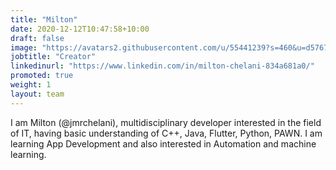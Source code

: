 ```yaml
---
title: "Milton"
date: 2020-12-12T10:47:58+10:00
draft: false
image: "https://avatars2.githubusercontent.com/u/55441239?s=460&u=d5767f8bdd99f1aa8d7e0dc3544af929c47d978f&v=4"
jobtitle: "Creator"
linkedinurl: "https://www.linkedin.com/in/milton-chelani-834a681a0/"
promoted: true
weight: 1
layout: team
---
```


I am Milton (@jmrchelani), multidisciplinary developer interested in the field of IT, having basic understanding of C++, Java, Flutter, Python, PAWN. I am learning App Development and also interested in Automation and machine learning.
